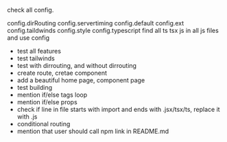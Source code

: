 check all config.

config.dirRouting 
config.servertiming
config.default
config.ext
config.taildwinds
config.style
config.typescript
find all ts tsx js in all js files and use config

+ test all features
+ test tailwinds
+ test with dirrouting, and without dirrouting
+ create route, cretae component
+ add a beautiful home page, component page
+ test building
+ mention if/else tags loop
+ mention if/else props
+ check if line in file starts with import and ends with .jsx/tsx/ts, replace it with .js
+ conditional routing
+ mention that user should call npm link in README.md
